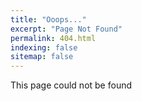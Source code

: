```yaml
---
title: "Ooops..."
excerpt: "Page Not Found"
permalink: 404.html
indexing: false
sitemap: false
---
```


This page could not be found
